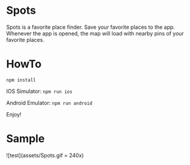 # Spots

Spots is a favorite place finder. Save your favorite places to the app. Whenever the app is opened, the map will load with nearby pins of your favorite places.

# HowTo

`npm install`

IOS Simulator:
`npm run ios`

Android Emulator:
`npm run android`

Enjoy!

# Sample

![test](assets/Spots.gif = 240x)
